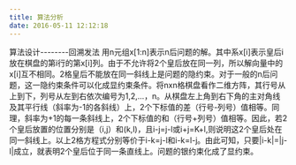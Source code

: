 ```yaml
---
title: 算法分析
date: 2016-05-11 12:12:18
---
```



算法设计--------回溯发法
  用n元组x[1:n]表示n后问题的解。其中系x[i]表示皇后i放在棋盘的第i行的第x[i]列。由于不允许将2个皇后放在同一列，所以解向量中的x[i]互不相同。2格皇后不能放在同一斜线上是问题的隐约束。对于一般的n后问题，这一隐约束条件可以化成显约束条件。将nxn格棋盘看作二维方阵，其行号从上到下，列号从左到右依次编号为1,2,...，n。从棋盘左上角到右下角的主对角线及其平行线（斜率为-1的各斜线）上，2个下标值的差（行号-列号）值相等。同理，斜率为+1的每一条斜线上，2个下标值的和（行号+列号）值相等。因此，若2个皇后放置的位置分别是（i,j）和(k,l)，且i-j=j-l或i+j=K+l,则说明这2个皇后处在同一斜线上。以上2格方程式分别等价于i-k=j-l和i-k=l-j。由此可知，只要|i-k|=|j-l|成立，就表明2个皇后位于同一条直线上。问题的银约束化成了显约束。



     
